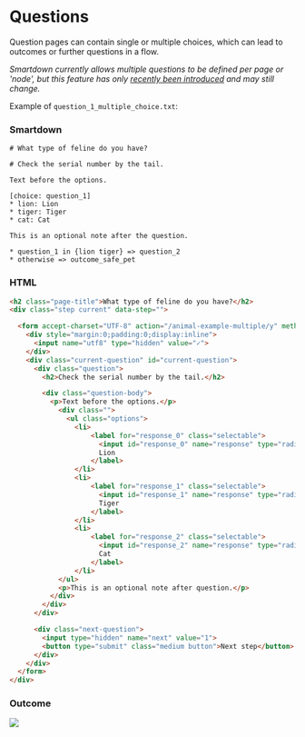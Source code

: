 # Questions

Question pages can contain single or multiple choices, which can lead to outcomes or further questions in a flow.

*Smartdown currently allows multiple questions to be defined per page or 'node', but this
feature has only [recently been introduced](CHANGELOG.md#010) and may still change.*

Example of `question_1_multiple_choice.txt`:

### Smartdown

```
# What type of feline do you have?

# Check the serial number by the tail.

Text before the options.

[choice: question_1]
* lion: Lion
* tiger: Tiger
* cat: Cat

This is an optional note after the question.

* question_1 in {lion tiger} => question_2
* otherwise => outcome_safe_pet
```


### HTML

```html
<h2 class="page-title">What type of feline do you have?</h2>
<div class="step current" data-step="">

  <form accept-charset="UTF-8" action="/animal-example-multiple/y" method="get">
    <div style="margin:0;padding:0;display:inline">
      <input name="utf8" type="hidden" value="✓">
    </div>
    <div class="current-question" id="current-question">
      <div class="question">
        <h2>Check the serial number by the tail.</h2>

        <div class="question-body">
          <p>Text before the options.</p>
            <div class="">
              <ul class="options">
                <li>
                    <label for="response_0" class="selectable">
                      <input id="response_0" name="response" type="radio" value="lion">
                      Lion
                    </label>
                </li>
                <li>
                    <label for="response_1" class="selectable">
                      <input id="response_1" name="response" type="radio" value="tiger">
                      Tiger
                    </label>
                </li>
                <li>
                    <label for="response_2" class="selectable">
                      <input id="response_2" name="response" type="radio" value="cat">
                      Cat
                    </label>
                </li>
            </ul>
            <p>This is an optional note after question.</p>
          </div>
        </div>
      </div>

      <div class="next-question">
        <input type="hidden" name="next" value="1">
        <button type="submit" class="medium button">Next step</button>
      </div>
    </div>
  </form>
</div>
```

### Outcome

![](http://cl.ly/image/0X090G1i3F1k/Screen%20Shot%202014-12-04%20at%2011.31.32.png)
